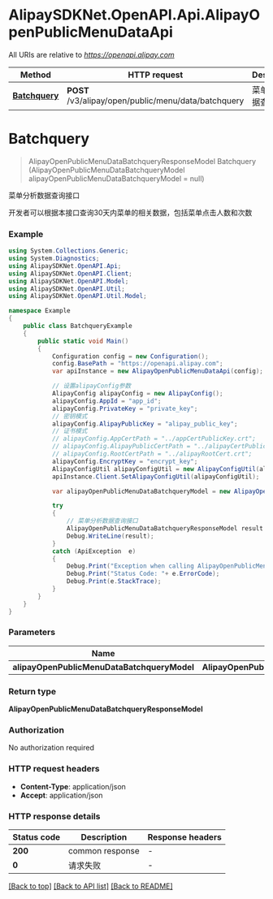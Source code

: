 # AlipaySDKNet.OpenAPI.Api.AlipayOpenPublicMenuDataApi

All URIs are relative to *https://openapi.alipay.com*

Method | HTTP request | Description
------------- | ------------- | -------------
[**Batchquery**](AlipayOpenPublicMenuDataApi.md#batchquery) | **POST** /v3/alipay/open/public/menu/data/batchquery | 菜单分析数据查询接口


<a name="batchquery"></a>
# **Batchquery**
> AlipayOpenPublicMenuDataBatchqueryResponseModel Batchquery (AlipayOpenPublicMenuDataBatchqueryModel alipayOpenPublicMenuDataBatchqueryModel = null)

菜单分析数据查询接口

开发者可以根据本接口查询30天内菜单的相关数据，包括菜单点击人数和次数

### Example
```csharp
using System.Collections.Generic;
using System.Diagnostics;
using AlipaySDKNet.OpenAPI.Api;
using AlipaySDKNet.OpenAPI.Client;
using AlipaySDKNet.OpenAPI.Model;
using AlipaySDKNet.OpenAPI.Util;
using AlipaySDKNet.OpenAPI.Util.Model;

namespace Example
{
    public class BatchqueryExample
    {
        public static void Main()
        {
            Configuration config = new Configuration();
            config.BasePath = "https://openapi.alipay.com";
            var apiInstance = new AlipayOpenPublicMenuDataApi(config);

            // 设置alipayConfig参数
            AlipayConfig alipayConfig = new AlipayConfig();
            alipayConfig.AppId = "app_id";
            alipayConfig.PrivateKey = "private_key";
            // 密钥模式
            alipayConfig.AlipayPublicKey = "alipay_public_key";
            // 证书模式
            // alipayConfig.AppCertPath = "../appCertPublicKey.crt";
            // alipayConfig.AlipayPublicCertPath = "../alipayCertPublicKey_RSA2.crt";
            // alipayConfig.RootCertPath = "../alipayRootCert.crt";
            alipayConfig.EncryptKey = "encrypt_key";
            AlipayConfigUtil alipayConfigUtil = new AlipayConfigUtil(alipayConfig);
            apiInstance.Client.SetAlipayConfigUtil(alipayConfigUtil);

            var alipayOpenPublicMenuDataBatchqueryModel = new AlipayOpenPublicMenuDataBatchqueryModel(); // AlipayOpenPublicMenuDataBatchqueryModel |  (optional) 

            try
            {
                // 菜单分析数据查询接口
                AlipayOpenPublicMenuDataBatchqueryResponseModel result = apiInstance.Batchquery(alipayOpenPublicMenuDataBatchqueryModel);
                Debug.WriteLine(result);
            }
            catch (ApiException  e)
            {
                Debug.Print("Exception when calling AlipayOpenPublicMenuDataApi.Batchquery: " + e.Message );
                Debug.Print("Status Code: "+ e.ErrorCode);
                Debug.Print(e.StackTrace);
            }
        }
    }
}
```

### Parameters

Name | Type | Description  | Notes
------------- | ------------- | ------------- | -------------
 **alipayOpenPublicMenuDataBatchqueryModel** | **AlipayOpenPublicMenuDataBatchqueryModel**|  | [optional] 

### Return type

**AlipayOpenPublicMenuDataBatchqueryResponseModel**

### Authorization

No authorization required

### HTTP request headers

 - **Content-Type**: application/json
 - **Accept**: application/json


### HTTP response details
| Status code | Description | Response headers |
|-------------|-------------|------------------|
| **200** | common response |  -  |
| **0** | 请求失败 |  -  |

[[Back to top]](#) [[Back to API list]](../README.md#documentation-for-api-endpoints) [[Back to README]](../README.md)

